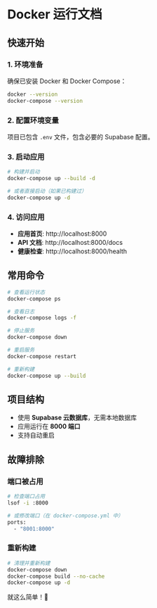 # Docker 运行文档

## 快速开始

### 1. 环境准备

确保已安装 Docker 和 Docker Compose：

```bash
docker --version
docker-compose --version
```

### 2. 配置环境变量

项目已包含 `.env` 文件，包含必要的 Supabase 配置。

### 3. 启动应用

```bash
# 构建并启动
docker-compose up --build -d

# 或者直接启动（如果已构建过）
docker-compose up -d
```

### 4. 访问应用

- **应用首页**: http://localhost:8000
- **API 文档**: http://localhost:8000/docs
- **健康检查**: http://localhost:8000/health

## 常用命令

```bash
# 查看运行状态
docker-compose ps

# 查看日志
docker-compose logs -f

# 停止服务
docker-compose down

# 重启服务
docker-compose restart

# 重新构建
docker-compose up --build
```

## 项目结构

- 使用 **Supabase 云数据库**，无需本地数据库
- 应用运行在 **8000 端口**
- 支持自动重启

## 故障排除

### 端口被占用

```bash
# 检查端口占用
lsof -i :8000

# 或修改端口（在 docker-compose.yml 中）
ports:
  - "8001:8000"
```

### 重新构建

```bash
# 清理并重新构建
docker-compose down
docker-compose build --no-cache
docker-compose up -d
```

就这么简单！🚀
